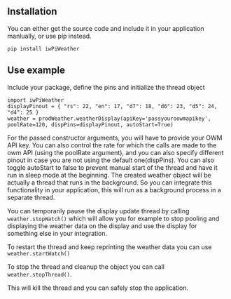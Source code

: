 ## Installation

You can either get the source code and include it in your application manlually, or use pip instead.

```pip install iwPiWeather```

## Use example

Include your package, define the pins and initialize the thread object

```
import iwPiWeather
displayPinout = { "rs": 22, "en": 17, "d7": 18, "d6": 23, "d5": 24, "d4": 25 }
weather = prodWeather.weatherDisplay(apiKey='passyouroowmapikey', poolRate=120, dispPins=displayPinout, autoStart=True)
```
For the passed constructor arguments, you will have to provide your OWM API key. You can also control the rate for which the calls are made to the owm API (using the poolRate argument), and you can also specify different pinout in case you are not using the default one(dispPins). You can also toggle autoStart to false to prevent manual start of the thread and have it run in sleep mode at the beginning.
The created weather object will be actually a thread that runs in the background. So you can integrate this functionality in your application, this will run as a background process in a separate thread. 

You can temporarily pause the display update thread by calling
```weather.stopWatch()```
which will allow you for example to stop pooling and displaying the weather data on the display and use the display for something else in your integration. 

To restart the thread and keep reprinting the weather data you can use 
```weather.startWatch()```

To stop the thread and cleanup the object you can call 
```weather.stopThread()```.

This will kill the thread and you can safely stop the application.
